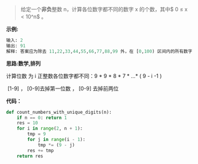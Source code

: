 > 给定一个**非负**整数 n，计算各位数字都不同的数字 x 的个数，其中$ 0 ≤ x < 10^n$​​ 。

**示例:**

```python
输入: 2
输出: 91 
解释: 答案应为除去 11,22,33,44,55,66,77,88,99 外，在 [0,100) 区间内的所有数字。
```



**思路:数学,排列**

计算位数 为 i 正整数各位数字都不同：9   *   9   *   8   *  7  * ...*  ( 9 - i -1 )

​																[1-9]  ， [0-9]去掉第一位数 ，  [0-9] 去掉前两位

**代码：**

```python
def count_numbers_with_unique_digits(n):
    if n == 0: return 1
    res = 10
    for i in range(2, n + 1):
        tmp = 9
        for j in range(i - 1):
            tmp *= (9 - j)
        res += tmp
    return res
```


